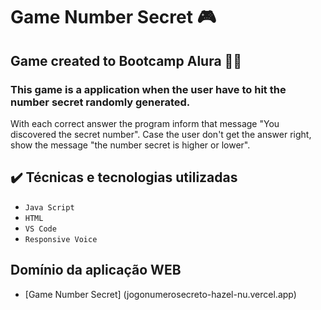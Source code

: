 # Game Number Secret 🎮

## Game created to Bootcamp Alura  🧑‍🎓

### This game is a application when the user have to hit the number secret randomly generated. 
With each correct answer the program inform that message "You discovered the secret number". 
Case the user don't get the answer right, show the message "the number secret is higher or lower". 

## ✔️ Técnicas e tecnologias utilizadas

- ``Java Script``
- ``HTML``
- ``VS Code``
- ``Responsive Voice``

## Domínio da aplicação WEB
* [Game Number Secret] (jogonumerosecreto-hazel-nu.vercel.app)
